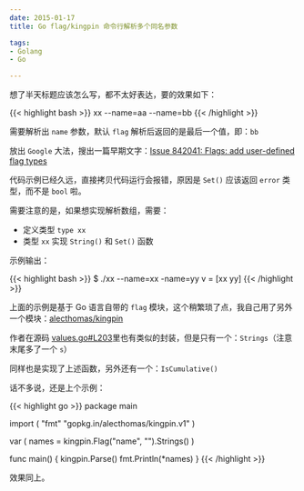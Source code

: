 ```yaml
---
date: 2015-01-17
title: Go flag/kingpin 命令行解析多个同名参数

tags:
- Golang
- Go

---
```


想了半天标题应该怎么写，都不太好表达，要的效果如下：

{{< highlight bash >}}
xx --name=aa --name=bb
{{< /highlight >}}

需要解析出 `name` 参数，默认 `flag` 解析后返回的是最后一个值，即：`bb`

放出 `Google` 大法，搜出一篇早期文字：[Issue 842041: Flags: add user-defined flag types](https://codereview.appspot.com/842041)

代码示例已经久远，直接拷贝代码运行会报错，原因是 `Set()` 应该返回 `error` 类型，而不是 `bool` 啦。

需要注意的是，如果想实现解析数组，需要：

* 定义类型 `type xx`
* 类型 `xx` 实现 `String()` 和 `Set()` 函数

示例输出：

{{< highlight bash >}}
$ ./xx --name=xx -name=yy
v = [xx yy]
{{< /highlight >}}

上面的示例是基于 Go 语言自带的 `flag` 模块，这个稍繁琐了点，我自己用了另外一个模块：[alecthomas/kingpin](https://github.com/alecthomas/kingpin)

作者在源码 [values.go#L203](https://github.com/alecthomas/kingpin/blob/master/values.go#L203)里也有类似的封装，但是只有一个：`Strings`（注意末尾多了一个 `s`）

同样也是实现了上述函数，另外还有一个：`IsCumulative()`

话不多说，还是上个示例：

{{< highlight go >}}
package main

import (
        "fmt"
        "gopkg.in/alecthomas/kingpin.v1"
)

var (
        names = kingpin.Flag("name", "").Strings()
)

func main() {
        kingpin.Parse()
        fmt.Println(*names)
}
{{< /highlight >}}

效果同上。



